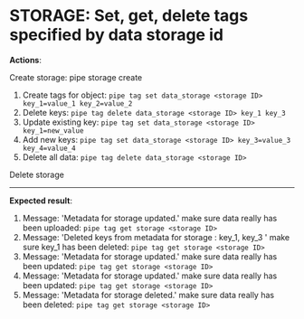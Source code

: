 # STORAGE: Set, get, delete tags specified by data storage id

**Actions**:

Create storage: pipe storage create

1.	Create tags for object: `pipe tag set data_storage <storage ID> key_1=value_1 key_2=value_2`
2.	Delete keys: `pipe tag delete data_storage <storage ID> key_1 key_3`
3.	Update existing key: `pipe tag set data_storage <storage ID> key_1=new_value`
4.	Add new keys: `pipe tag set data_storage <storage ID> key_3=value_3 key_4=value_4`
5.	Delete all data: `pipe tag delete data_storage <storage ID>`

Delete storage

***

**Expected result**:
1.	Message: 'Metadata for storage <storage ID> updated.'
make sure data really has been uploaded: `pipe tag get storage <storage ID>`
2.	Message: 'Deleted keys from metadata for storage <storage ID>: key_1, key_3 '
make sure key_1 has been deleted: `pipe tag get storage <storage ID>`
3.	Message: 'Metadata for storage <storage ID> updated.'
make sure data really has been updated: `pipe tag get storage <storage ID>`
4.	Message: 'Metadata for storage <storage ID> updated.'
make sure data really has been updated: `pipe tag get storage <storage ID>`
5.	Message: 'Metadata for storage <storage ID> deleted.'
make sure data really has been deleted: `pipe tag get storage <storage ID>`